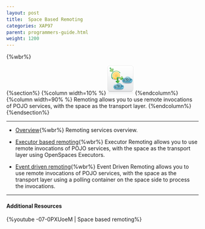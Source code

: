 ```yaml
---
layout: post
title:  Space Based Remoting
categories: XAP97
parent: programmers-guide.html
weight: 1200
---
```


{%wbr%}

{%section%}
{%column width=10% %}
![remoting.png](/attachment_files/subject/remoting.png)
{%endcolumn%}
{%column width=90% %}
Remoting allows you to use remote invocations of POJO services, with the space as the transport layer.
{%endcolumn%}
{%endsection%}

<hr/>

- [Overview](./space-based-remoting.html){%wbr%}
Remoting services overview.

- [Executor based remoting](./executor-based-remoting.html){%wbr%}
Executor Remoting allows you to use remote invocations of POJO services, with the space as the transport layer using OpenSpaces Executors.


- [Event driven remoting](./event-driven-remoting.html){%wbr%}
Event Driven Remoting allows you to use remote invocations of POJO services, with the space as the transport layer using a polling container on the space side to process the invocations.


<hr/>

#### Additional Resources
{%youtube -07-0PXUoeM | Space based remoting%}

